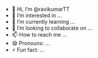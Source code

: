 - 👋 Hi, I’m @ravikumarTT
- 👀 I’m interested in ...
- 🌱 I’m currently learning ...
- 💞️ I’m looking to collaborate on ...
- 📫 How to reach me ...
- 😄 Pronouns: ...
- ⚡ Fun fact: ...

<!---
ravikumarTT/ravikumarTT is a ✨ special ✨ repository because its `README.md` (this file) appears on your GitHub profile.
You can click the Preview link to take a look at your changes.
--->
